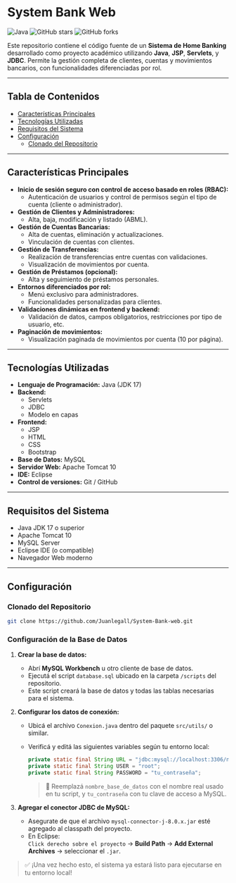 # System Bank Web

![Java](https://img.shields.io/badge/Java-ED8B00?style=for-the-badge&logo=java&logoColor=white)
![GitHub stars](https://img.shields.io/github/stars/Juanlegall/System-Bank-web?style=social)
![GitHub forks](https://img.shields.io/github/forks/Juanlegall/System-Bank-web?style=social)

Este repositorio contiene el código fuente de un **Sistema de Home Banking** desarrollado como proyecto académico utilizando **Java**, **JSP**, **Servlets**, y **JDBC**. Permite la gestión completa de clientes, cuentas y movimientos bancarios, con funcionalidades diferenciadas por rol.

---

## Tabla de Contenidos

* [Características Principales](#características-principales)
* [Tecnologías Utilizadas](#tecnologías-utilizadas)
* [Requisitos del Sistema](#requisitos-del-sistema)
* [Configuración](#configuración)
    * [Clonado del Repositorio](#clonado-del-repositorio)
   
---

## Características Principales

* **Inicio de sesión seguro con control de acceso basado en roles (RBAC):**
    * Autenticación de usuarios y control de permisos según el tipo de cuenta (cliente o administrador).
* **Gestión de Clientes y Administradores:**
    * Alta, baja, modificación y listado (ABML).
* **Gestión de Cuentas Bancarias:**
    * Alta de cuentas, eliminación y actualizaciones.
    * Vinculación de cuentas con clientes.
* **Gestión de Transferencias:**
    * Realización de transferencias entre cuentas con validaciones.
    * Visualización de movimientos por cuenta.
* **Gestión de Préstamos (opcional):**
    * Alta y seguimiento de préstamos personales.
* **Entornos diferenciados por rol:**
    * Menú exclusivo para administradores.
    * Funcionalidades personalizadas para clientes.
* **Validaciones dinámicas en frontend y backend:**
    * Validación de datos, campos obligatorios, restricciones por tipo de usuario, etc.
* **Paginación de movimientos:**
    * Visualización paginada de movimientos por cuenta (10 por página).

---

## Tecnologías Utilizadas

* **Lenguaje de Programación:** Java (JDK 17)
* **Backend:**
    * Servlets
    * JDBC
    * Modelo en capas
* **Frontend:**
    * JSP
    * HTML
    * CSS
    * Bootstrap
* **Base de Datos:** MySQL
* **Servidor Web:** Apache Tomcat 10
* **IDE:** Eclipse
* **Control de versiones:** Git / GitHub

---

## Requisitos del Sistema

* Java JDK 17 o superior  
* Apache Tomcat 10  
* MySQL Server  
* Eclipse IDE (o compatible)  
* Navegador Web moderno

---

## Configuración

### Clonado del Repositorio

```bash
git clone https://github.com/Juanlegall/System-Bank-web.git
```
### Configuración de la Base de Datos

1. **Crear la base de datos:**
   - Abrí **MySQL Workbench** u otro cliente de base de datos.
   - Ejecutá el script `database.sql` ubicado en la carpeta `/scripts` del repositorio.
   - Este script creará la base de datos y todas las tablas necesarias para el sistema.

2. **Configurar los datos de conexión:**
   - Ubicá el archivo `Conexion.java` dentro del paquete `src/utils/` o similar.
   - Verificá y editá las siguientes variables según tu entorno local:

     ```java
     private static final String URL = "jdbc:mysql://localhost:3306/nombre_base_de_datos";
     private static final String USER = "root";
     private static final String PASSWORD = "tu_contraseña";
     ```

     > 🔁 Reemplazá `nombre_base_de_datos` con el nombre real usado en tu script, y `tu_contraseña` con tu clave de acceso a MySQL.

3. **Agregar el conector JDBC de MySQL:**
   - Asegurate de que el archivo `mysql-connector-j-8.0.x.jar` esté agregado al classpath del proyecto.
   - En Eclipse:  
     `Click derecho sobre el proyecto` → **Build Path** → **Add External Archives** → seleccionar el `.jar`.

> ✅ ¡Una vez hecho esto, el sistema ya estará listo para ejecutarse en tu entorno local!
